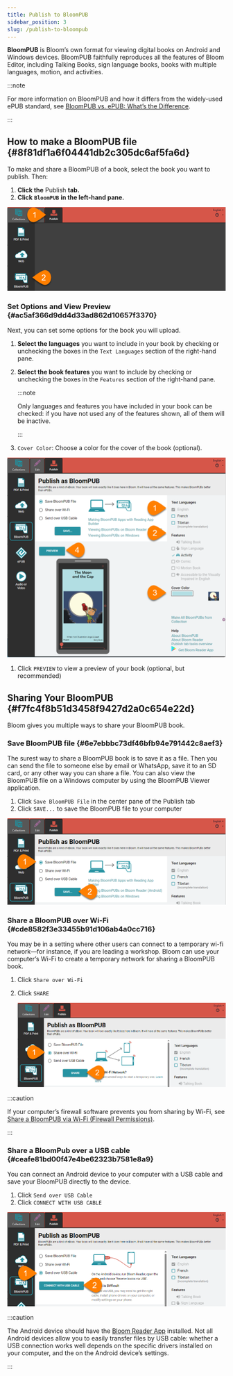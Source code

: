 ```yaml
---
title: Publish to BloomPUB
sidebar_position: 3
slug: /publish-to-bloompub
---
```




**BloomPUB** is Bloom’s own format for viewing digital books on Android and Windows devices. BloomPUB faithfully reproduces all the features of Bloom Editor, including Talking Books, sign language books, books with multiple languages, motion, and activities. 


:::note

For more information on BloomPUB and how it differs from the widely-used ePUB standard, see [BloomPUB vs. ePUB: What’s the Difference](/compare-bloomPUB-ePUB). 

:::




## How to make a BloomPUB file {#8f81df1a6f04441db2c305dc6af5fa6d}


To make and share a BloomPUB of a book, select the book you want to publish. Then: 

1. **Click the** Publish **tab.**
2. **Click** **`BloomPUB`** **in the left-hand pane.**

![](./publish-to-bloompub.5e4440af-ab0a-4c94-a88c-9ca57a035722.png)


### Set Options and View Preview {#ac5af366d9dd4d33ad862d10657f3370}


Next, you can set some options for the book you will upload. 

1. **Select the languages** you want to include in your book by checking or unchecking the boxes in the `Text Languages` section of the right-hand pane.
2. **Select the book features** you want to include by checking or unchecking the boxes in the `Features` section of the right-hand pane.

	:::note
	
	Only languages and features you have included in your book can be checked: if you have not used any of the features shown, all of them will be inactive.
	
	:::
	
	

3. `Cover Color`: Choose a color for the cover of the book (optional).

![](./publish-to-bloompub.5594640d-705d-4bd3-930f-5ef8e3945ff3.png)

1. Click `PREVIEW` to view a preview of your book (optional, but recommended)

## Sharing Your BloomPUB {#f7fc4f8b51d3458f9427d2a0c654e22d}


Bloom gives you multiple ways to share your BloomPUB book.


### Save BloomPUB file {#6e7ebbbc73df46bfb94e791442c8aef3}


The surest way to share a BloomPUB book is to save it as a file. Then you can send the file to someone else by email or WhatsApp, save it to an SD card, or any other way you can share a file. You can also view the BloomPUB file on a Windows computer by using the BloomPUB Viewer application. 

1. Click `Save BloomPUB File` in the center pane of the Publish tab
2. Click `SAVE...` to save the BloomPUB file to your computer

![](./publish-to-bloompub.78b68d61-e5bb-4a86-88d7-7abb24725cb1.png)


### Share a BloomPUB over Wi-Fi {#cde8582f3e33455b91d106ab4a0cc716}


You may be in a setting where other users can connect to a temporary wi-fi network—for instance, if you are leading a workshop. Bloom can use your computer’s Wi-Fi to create a temporary network for sharing a BloomPUB book. 

1. Click `Share over Wi-Fi`
2. Click `SHARE`

	![](./publish-to-bloompub.c7d3cb49-5124-45f6-9f1d-2e20d6996fc5.png)


:::caution

If your computer’s firewall software prevents you from sharing by Wi-Fi, see [Share a BloomPUB via Wi-Fi (Firewall Permissions)](/bloom-firewall).

:::




### Share a BloomPub over a USB cable {#ceafe81bd00f47e4be62323b7581e8a9}


You can connect an Android device to your computer with a USB cable and save your BloomPUB directly to the device. 

1. Click `Send over USB Cable`
2. Click `CONNECT WITH USB CABLE`

![](./publish-to-bloompub.46adb216-6e1c-414f-80db-d75c0b3b468a.png)


:::caution

The Android device should have the [Bloom Reader App](https://bloomlibrary.org/page/resources/bloom-reader) installed. Not all Android devices allow you to easily transfer files by USB cable: whether a USB connection works well depends on the specific drivers installed on your computer, and the on the Android device’s settings. 

:::



